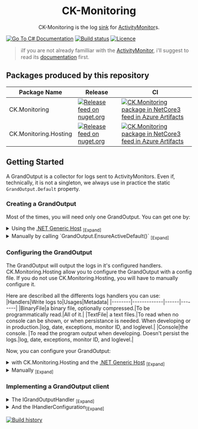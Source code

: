 <h1 align="center">
	CK-Monitoring
</h1>
<p align="center">
CK-Monitoring is the log <a href="https://en.wikipedia.org/wiki/Sink_(computing)">sink</a> for <a href="https://github.com/Invenietis/CK-ActivityMonitor">ActivityMonitor</a>s.
</p>



<a href="https://docs.microsoft.com/en-us/dotnet/csharp/"><img src="https://img.shields.io/badge/language-C%23-%23178600" title="Go To C# Documentation"></a>
[![Build status](https://ci.appveyor.com/api/projects/status/pxo8hsxuhqw3ebqa?svg=true)](https://ci.appveyor.com/project/Signature-OpenSource/ck-monitoring) [![Licence](https://img.shields.io/github/license/Invenietis/CK-Monitoring.svg)](https://github.com/Invenietis/CK-Monitoring/blob/develop/LICENSE)

> ℹ️If you are not already familliar with the [ActivityMonitor](https://github.com/Invenietis/CK-ActivityMonitor), i'll suggest to read its [documentation](https://github.com/Invenietis/CK-ActivityMonitor) first.

## Packages produced by this repository

|Package Name| Release | CI |
|------------|--------|---------|
|CK.Monitoring|[![Release feed on nuget.org](https://buildstats.info/nuget/ck.monitoring)](https://www.nuget.org/packages/CK.Monitoring/)| [![CK.Monitoring package in NetCore3 feed in Azure Artifacts](https://img.shields.io/badge/dynamic/json?color=brightgreen&label=Azure%20Feed&prefix=v&query=%24.value%5B0%5D.version&url=https%3A%2F%2Ffeeds.dev.azure.com%2FSignature-OpenSource%2FFeeds%2F_apis%2Fpackaging%2FFeeds%2F608aa0cb-2004-455c-bde1-e89efb61da35%2Fpackages%2F31dbaee1-02b0-4c29-bd37-5a7c2ddf26a8%2Fversions%3FincludeUrls%3Dfalse%26isDeleted%3Dfalse)](https://dev.azure.com/Signature-OpenSource/Feeds/_packaging?_a=package&feed=NetCore3&view=versions&package=CK.Monitoring&protocolType=NuGet)|
|CK.Monitoring.Hosting|[![Release feed on nuget.org](https://buildstats.info/nuget/ck.monitoring.hosting)](https://www.nuget.org/packages/CK.Monitoring.Hosting/)| [![CK.Monitoring package in NetCore3 feed in Azure Artifacts](https://img.shields.io/badge/dynamic/json?color=brightgreen&label=Azure%20Feed&prefix=v&query=%24.value%5B0%5D.version&url=https%3A%2F%2Ffeeds.dev.azure.com%2FSignature-OpenSource%2FFeeds%2F_apis%2Fpackaging%2FFeeds%2F608aa0cb-2004-455c-bde1-e89efb61da35%2Fpackages%2F90cbc762-2cf1-4665-9e5d-7a38aedf5cd1%2Fversions%3FincludeUrls%3Dfalse%26isDeleted%3Dfalse)](https://dev.azure.com/Signature-OpenSource/Feeds/_packaging?_a=package&feed=NetCore3&view=versions&package=CK.Monitoring.Hosting&protocolType=NuGet)|
## Getting Started

A GrandOutput is a collector for logs sent to ActivityMonitors. Even if, technically, it is not a singleton,
we always use in practice the static `GrandOutput.Default` property.

### Creating a GrandOutput
Most of the times, you will need only one GrandOutput.
You can get one by:
<details>
<summary> Using the <a href="https://docs.microsoft.com/en-us/dotnet/core/extensions/generic-host">.NET Generic Host</a> <sub>[Expand]</sub>
</summary>

<p><ul>The Generic Host is a great base for any app, this is what you will probably use most of the time.
You will need the CK.Monitoring.Hosting NuGet package.
Now, you can add this line:

```diff
using Microsoft.Extensions.Hosting;

public class Program
{
    public static void Main(string[] args)
    {
        CreateHostBuilder(args).Build().Run();
    }

    public static IHostBuilder CreateHostBuilder(string[] args) =>
        Host.CreateDefaultBuilder(args)
+           .UseMonitoring()
            .ConfigureServices((hostContext, services) =>
            {
                services.AddHostedService<Worker>();
            });
}
```
Place this line so it run before any ActivityMonitor is instancied.
This will configures the GrandOutput.Default and provides a scoped IActivityMonitor to the DI.


</li>
</p>
</details>

<details>
<summary>Manually by calling <span>
`GrandOutput.EnsureActiveDefault()`
</span> <sub>[Expand]</sub> </summary>
<p><ul>
Simply call

```csharp
GrandOutput.EnsureActiveDefault();
```
before any ActivityMonitor is instancied.</ul></p></details>
### Configuring the GrandOutput
The GrandOutput will output the logs in it's configured handlers.
CK.Monitoring.Hosting allow you to configure the GrandOutput with a config file.
If you do not use CK.Monitoring.Hosting, you will have to manually configure it.

Here are described all the differents logs handlers you can use:
|Handlers|Write logs to|Usages|Metadata|
|--------|-------------|------|--------|
|BinaryFile|a binary file, optionally compressed.|To be programmatically read.|All of it.|
|TextFile| a text files.|To read when no console can be shown, or when persistance is needed. When developing or in production.|log, date, exceptions, monitor ID, and loglevel.|
|Console|the console. |To read the program output when developing. Doesn't persist the logs.|log, date, exceptions, monitor ID, and loglevel.|

Now, you can configure your GrandOutput:
<details>
<summary> with CK.Monitoring.Hosting and the <a href="https://docs.microsoft.com/en-us/dotnet/core/extensions/generic-host">.NET Generic Host</a> <sub>[Expand]</sub></summary>
<ul> 
 `UseMonitoring()` by default will use the config section name "Monitoring".
 By default, it will use the config present in the dependency injection, but you can pass a configuration section.
 To add a configuration to your Host, follow the [Official Documentation](https://docs.microsoft.com/en-us/dotnet/core/extensions/configuration).
If you use a json config provider, your logs config should be located in your json config like this:

```json
{
  "Monitoring": {
    "GrandOutput": {
      "MinimalFilter": "Debug",
      "Handlers": {
        "Console": true,
        "TextFile": {
          "Path": "Text"
        }
      }
    }
  }
}
```
This is a config we often use, this logs onto the Console and to "Logs/Text" timed folders.
You can read a fully explained config files in the <a href="https://github.com/signature-opensource/CK-Sample-Monitoring/blob/develop/MonitoringDemoApp/appsettings.json"> appsettings.json</a> in the <a href="https://github.com/signature-opensource/CK-Sample-Monitoring">CK-Sample-Monitoring</a>.

> :information_source: `UseMonitoring()` support dynamically changing configuration.

> :information_source: <a href="https://github.com/signature-opensource/CK-Sample-Monitoring">CK-Sample-Monitoring</a> is a sample repository that shows how an application can be configured with CK.Monitoring.Hosting.


</ul>
</details>

<details>
<summary>Manually</a> <sub>[Expand]</sub></summary>
<ul>
  As we saw earlier, if you instantiate the GrandOutput yourself, you should call `EnsureActiveDefault()`.
  When `EnsureActiveDefault()` is called without configuration, the default configuration of the `GrandOutput.Default` is equivalent to:
  ```csharp
  new GrandOutputConfiguration().AddHandler(
      new Handlers.TextFileConfiguration()
      {
        Path = "Text"
      })
  ```

  You can parameterize where the root path of the log folders.
  For this, set `LogFile.RootLogPath` that is initially null and can be set only once.
  You should do that before calling `GrandOutput.EnsureActiveDefault()`:

```csharp
  // Sets the absolute root of the log folder. 
  // It must be an absolute path and is typically a subfolder of the current application.
  LogFile.RootLogPath = "/RootLogPath";
  GrandOutput.EnsureActiveDefault();
```
From now on, any new ActivityMonitor logs will be routed into text files inside "/RootLogPath/Text" directory.

The GrandOutput can be reconfigured at any time (and can also be disposed - the `GrandOutput.Default` static properties is then reset to null).
Reconfigurations handles create/update/delete of currently running handlers based on a key (an identity) that
depends on the type of each handlers (for "file handlers" for instance, the Path is the key).

```csharp
  // Sets the absolute root of the log folder. 
  // It must be an absolute path and is typically a subfolder of the current application.
  LogFile.RootLogPath = System.IO.Path.Combine( AppContext.BaseDirectory, "Logs" );
  // Creates a configuration object.
  var conf = new GrandOutputConfiguration()
                  .SetTimerDuration( TimeSpan.FromSeconds(1) ) // 500ms is the default value.
                  .AddHandler( new Handlers.BinaryFileConfiguration()
                  {
                      Path = "OutputGzip",
                      UseGzipCompression = true
                  })
                  .AddHandler( new Handlers.BinaryFileConfiguration()
                  {
                      Path = "OutputRaw",
                      UseGzipCompression = false
                  }).AddHandler( new Handlers.TextFileConfiguration()
                  {
                      Path = "Text",
                      MaxCountPerFile = 500
                  });
  // Initializes the GrandOutput.Default singleton with the configuration object.
  GrandOutput.EnsureActiveDefault( conf );
```

</ul>
</details>


### Implementing a GrandOutput client
<details>
<summary>The IGrandOutputHandler <sub>[Expand]</sub></summary>
<ul>

The `IGrandOutputHandler` that all handlers implement is a very simple interface:
```csharp
    /// <summary>
    /// Handler interface.
    /// Object implementing this interface must expose a public constructor that accepts
    /// its associated <see cref="IHandlerConfiguration"/> object.
    /// </summary>
    public interface IGrandOutputHandler
    {
        /// <summary>
        /// Prepares the handler to receive events.
        /// This is called before any event will be received.
        /// </summary>
        /// <param name="m">The monitor to use.</param>
        /// <returns>True on success, false on error (this handler will not be added).</returns>
        bool Activate( IActivityMonitor m );

        /// <summary>
        /// Called on a regular basis.
        /// Enables this handler to do any required housekeeping.
        /// </summary>
        /// <param name="m">The monitor to use.</param>
        /// <param name="timerSpan">Indicative timer duration.</param>
        void OnTimer( IActivityMonitor m, TimeSpan timerSpan );

        /// <summary>
        /// Handles a log event.
        /// </summary>
        /// <param name="m">The monitor to use.</param>
        /// <param name="logEvent">The log event.</param>
        void Handle( IActivityMonitor m, GrandOutputEventInfo logEvent );

        /// <summary>
        /// Attempts to apply configuration if possible.
        /// The handler must check the type of the given configuration and any key configuration
        /// before accepting it and reconfigures it (in such case, true must be returned).
        /// If this handler considers that this new configuration does not apply to itself, it must return false.
        /// </summary>
        /// <param name="m">The monitor to use.</param>
        /// <param name="c">Configuration to apply.</param>
        /// <returns>True if the configuration applied.</returns>
        bool ApplyConfiguration( IActivityMonitor m, IHandlerConfiguration c );

        /// <summary>
        /// Closes this handler.
        /// This is called after the handler has been removed.
        /// </summary>
        /// <param name="m">The monitor to use.</param>
        void Deactivate( IActivityMonitor m );
    }
```
</ul>
</details>
<details>
<summary>And the IHandlerConfiguration<sub>[Expand]</sub>
</summary>
<ul>
Handler configurations must fulfill this even simpler contract:

```csharp
    /// <summary>
    /// Configuration interface.
    /// </summary>
    public interface IHandlerConfiguration
    {
        /// <summary>
        /// Must return a deep clone of this configuration object.
        /// </summary>
        /// <returns>A clone of this object.</returns>
        IHandlerConfiguration Clone();
    }
```

</ul>
</details>

[![Build history](https://buildstats.info/appveyor/chart/Signature-OpenSource/ck-monitoring?buildCount=100)](https://ci.appveyor.com/project/Signature-OpenSource/ck-monitoring)
